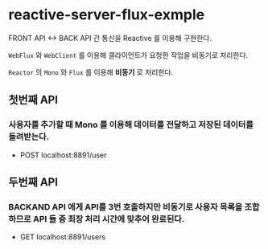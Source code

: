# reactive-server-flux-exmple

FRONT API <-> BACK API 간 통신을 Reactive 를 이용해 구현한다.

`WebFlux` 와 `WebClient` 를 이용해 클라이언트가 요청한 작업을 비동기로 처리한다.

`Reactor` 의 `Mono` 와 `Flux` 를 이용해 **비동기** 로 처리한다.

## 첫번째 API
### 사용자를 추가할 때 Mono 를 이용해 데이터를 전달하고 저장된 데이터를 돌려받는다.
- POST localhost:8891/user

## 두번째 API
### BACKAND API 에게 API를 3번 호출하지만 비동기로 사용자 목록을 조합하므로 API 들 중 최장 처리 시간에 맞추어 완료된다.
- GET localhost:8891/users
